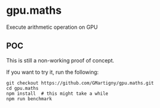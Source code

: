 # gpu.maths
Execute arithmetic operation on GPU

## POC
This is still a non-working proof of concept.

If you want to try it, run the following:

```
git checkout https://github.com/GMartigny/gpu.maths.git
cd gpu.maths
npm install  # this might take a while
npm run benchmark
```
